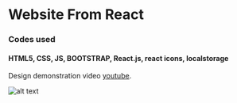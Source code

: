 # Website From React 
### Codes used
#### HTML5, CSS, JS, BOOTSTRAP, React.js, react icons, localstorage

Design demonstration video [youtube](https://www.youtube.com/watch?v=2Ow0DI4jzRw).

![alt text](https://raw.githubusercontent.com/ramyibrahim-eg/website-from-react-/master/screenshot.png "Logo Website From React")
